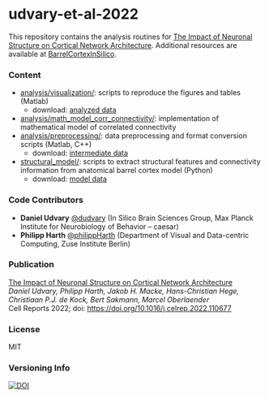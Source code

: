 # udvary-et-al-2022

This repository contains the analysis routines for [
The Impact of Neuronal Structure on Cortical Network Architecture](https://www.sciencedirect.com/science/article/pii/S2211124722004296). Additional resources are available at [BarrelCortexInSilico](https://cortexinsilico.zib.de).

### Content
- [analysis/visualization/](https://github.com/zibneuro/udvary-et-al-2022/tree/master/analysis/visualization): scripts to reproduce the figures and tables (Matlab)
  - download: [analyzed data](https://cortexinsilico.zib.de/download) 
- [analysis/math_model_corr_connectivity/](https://github.com/zibneuro/udvary-et-al-2022/tree/master/analysis/math_model_corr_connectivity): implementation of mathematical model of correlated connectivity
- [analysis/preprocessing/](https://github.com/zibneuro/udvary-et-al-2022/tree/master/analysis/preprocessing): data preprocessing and format conversion scripts (Matlab, C++)
  - download: [intermediate data](https://cortexinsilico.zib.de/download)
- [structural_model/](https://github.com/zibneuro/udvary-et-al-2022/tree/master/structural_model): scripts to extract structural features and connectivity information from anatomical barrel cortex model (Python)
  - download: [model data](https://cortexinsilico.zib.de/download)

### Code Contributors
- **Daniel Udvary** [@dudvary](https://github.com/dudvary) (In Silico Brain Sciences Group, Max Planck Institute for Neurobiology of Behavior – caesar)
- **Philipp Harth** [@philippHarth](https://github.com/philippHarth) (Department of Visual and Data-centric Computing, Zuse Institute Berlin)

### Publication
[The Impact of Neuronal Structure on Cortical Network Architecture](https://www.sciencedirect.com/science/article/pii/S2211124722004296)  
*Daniel Udvary, Philipp Harth, Jakob H. Macke, Hans-Christian Hege, Christiaan P.J. de Kock, Bert Sakmann, Marcel Oberlaender*  
Cell Reports 2022; doi: https://doi.org/10.1016/j.celrep.2022.110677

### License
MIT

### Versioning Info
[![DOI](https://zenodo.org/badge/467093557.svg)](https://zenodo.org/badge/latestdoi/467093557)
